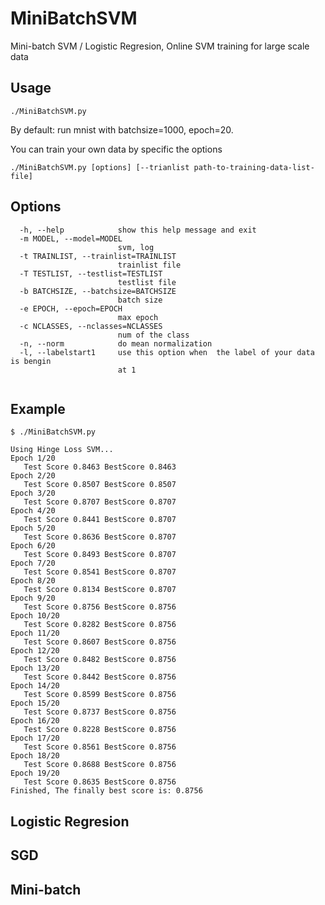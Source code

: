 # MiniBatchSVM
Mini-batch SVM / Logistic Regresion, Online SVM training for large scale data 

## Usage

```
./MiniBatchSVM.py 
```
By default: run mnist with batchsize=1000, epoch=20.

You can train your own data by specific the options

```
./MiniBatchSVM.py [options] [--trianlist path-to-training-data-list-file] 
```

## Options
```
  -h, --help            show this help message and exit
  -m MODEL, --model=MODEL
                        svm, log
  -t TRAINLIST, --trainlist=TRAINLIST
                        trainlist file
  -T TESTLIST, --testlist=TESTLIST
                        testlist file
  -b BATCHSIZE, --batchsize=BATCHSIZE
                        batch size
  -e EPOCH, --epoch=EPOCH
                        max epoch
  -c NCLASSES, --nclasses=NCLASSES
                        num of the class
  -n, --norm            do mean normalization
  -l, --labelstart1     use this option when  the label of your data is bengin
                        at 1
                        
```

## Example

    $ ./MiniBatchSVM.py  
```
Using Hinge Loss SVM...
Epoch 1/20
   Test Score 0.8463 BestScore 0.8463
Epoch 2/20
   Test Score 0.8507 BestScore 0.8507
Epoch 3/20
   Test Score 0.8707 BestScore 0.8707
Epoch 4/20
   Test Score 0.8441 BestScore 0.8707
Epoch 5/20
   Test Score 0.8636 BestScore 0.8707
Epoch 6/20
   Test Score 0.8493 BestScore 0.8707
Epoch 7/20
   Test Score 0.8541 BestScore 0.8707
Epoch 8/20
   Test Score 0.8134 BestScore 0.8707
Epoch 9/20
   Test Score 0.8756 BestScore 0.8756
Epoch 10/20
   Test Score 0.8282 BestScore 0.8756
Epoch 11/20
   Test Score 0.8607 BestScore 0.8756
Epoch 12/20
   Test Score 0.8482 BestScore 0.8756
Epoch 13/20
   Test Score 0.8442 BestScore 0.8756
Epoch 14/20
   Test Score 0.8599 BestScore 0.8756
Epoch 15/20
   Test Score 0.8737 BestScore 0.8756
Epoch 16/20
   Test Score 0.8228 BestScore 0.8756
Epoch 17/20
   Test Score 0.8561 BestScore 0.8756
Epoch 18/20
   Test Score 0.8688 BestScore 0.8756
Epoch 19/20
   Test Score 0.8635 BestScore 0.8756
Finished, The finally best score is: 0.8756
```


## Logistic Regresion

## SGD

## Mini-batch


